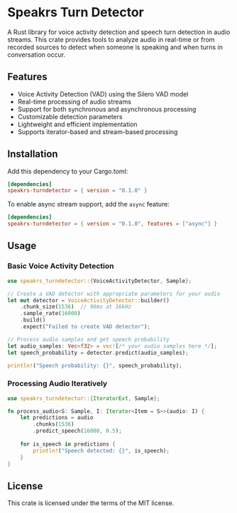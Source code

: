 # Speakrs Turn Detector

A Rust library for voice activity detection and speech turn detection in audio streams. This crate provides tools to analyze audio in real-time or from recorded sources to detect when someone is speaking and when turns in conversation occur.

## Features

- Voice Activity Detection (VAD) using the Silero VAD model
- Real-time processing of audio streams
- Support for both synchronous and asynchronous processing
- Customizable detection parameters
- Lightweight and efficient implementation
- Supports iterator-based and stream-based processing

## Installation

Add this dependency to your Cargo.toml:

```toml
[dependencies]
speakrs-turndetector = { version = "0.1.0" }
```

To enable async stream support, add the `async` feature:

```toml
[dependencies]
speakrs-turndetector = { version = "0.1.0", features = ["async"] }
```

## Usage

### Basic Voice Activity Detection

```rust
use speakrs_turndetector::{VoiceActivityDetector, Sample};

// Create a VAD detector with appropriate parameters for your audio
let mut detector = VoiceActivityDetector::builder()
    .chunk_size(1536)  // 96ms at 16kHz
    .sample_rate(16000)
    .build()
    .expect("Failed to create VAD detector");

// Process audio samples and get speech probability
let audio_samples: Vec<f32> = vec![/* your audio samples here */];
let speech_probability = detector.predict(audio_samples);

println!("Speech probability: {}", speech_probability);
```

### Processing Audio Iteratively

```rust
use speakrs_turndetector::{IteratorExt, Sample};

fn process_audio<S: Sample, I: Iterator<Item = S>>(audio: I) {
    let predictions = audio
        .chunks(1536)
        .predict_speech(16000, 0.5);
    
    for is_speech in predictions {
        println!("Speech detected: {}", is_speech);
    }
}
```

## License

This crate is licensed under the terms of the MIT license.